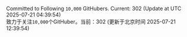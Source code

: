 Committed to Following `10,000` GitHubers. Current: <!-- FOLLOWING_COUNT -->302<!-- FOLLOWING_COUNT --> (Update at UTC <!-- LAST_UPDATED -->2025-07-21 04:39:54<!-- LAST_UPDATED -->)<br>
致力于关注`10,000`个GitHuber。当前：<!-- FOLLOWING_COUNT -->302<!-- FOLLOWING_COUNT --> (更新于北京时间 <!-- LAST_UPDATED_CST -->2025-07-21 12:39:54<!-- LAST_UPDATED_CST -->)
